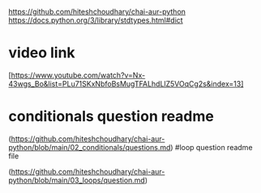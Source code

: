 https://github.com/hiteshchoudhary/chai-aur-python
https://docs.python.org/3/library/stdtypes.html#dict

# video link

[https://www.youtube.com/watch?v=Nx-43wgs_Bo&list=PLu71SKxNbfoBsMugTFALhdLlZ5VOqCg2s&index=13]

# conditionals question readme

(https://github.com/hiteshchoudhary/chai-aur-python/blob/main/02_conditionals/questions.md)
#loop question readme file

(https://github.com/hiteshchoudhary/chai-aur-python/blob/main/03_loops/question.md)
